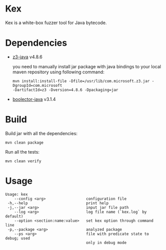 # Kex

Kex is a white-box fuzzer tool for Java bytecode.

# Dependencies

* [z3-java](https://aur.archlinux.org/packages/z3-java/) v4.8.6

  you need to manually install jar package with java bindings to your local maven repository using
  following command:
  ```
  mvn install:install-file -Dfile=/usr/lib/com.microsoft.z3.jar -DgroupId=com.microsoft 
  -DartifactId=z3 -Dversion=4.8.6 -Dpackaging=jar
  ```
* [boolector-java](https://aur.archlinux.org/packages/boolector-java/) v3.1.4

# Build

Build jar with all the dependencies:
```
mvn clean package
```

Run all the tests:
```
mvn clean verify
```

# Usage

```
Usage: kex
    --config <arg>                  configuration file
 -h,--help                          print help
 -j,--jar <arg>                     input jar file path
    --log <arg>                     log file name (`kex.log` by default)
    --option <section:name:value>   set kex option through command line
 -p,--package <arg>                 analyzed package
    --ps <arg>                      file with predicate state to debug; used
                                    only in debug mode
```
